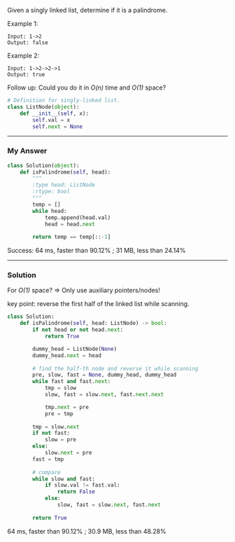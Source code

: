 Given a singly linked list, determine if it is a palindrome.

Example 1:
```
Input: 1->2
Output: false
```
Example 2:
```
Input: 1->2->2->1
Output: true
```

Follow up:
Could you do it in _O(n)_ time and _O(1)_ space?

```python
# Definition for singly-linked list.
class ListNode(object):
    def __init__(self, x):
        self.val = x
        self.next = None
```

---
### My Answer
```python
class Solution(object):
    def isPalindrome(self, head):
        """
        :type head: ListNode
        :rtype: bool
        """
        temp = []
        while head:
            temp.append(head.val)
            head = head.next
          
        return temp == temp[::-1]
```
Success: 64 ms, faster than 90.12% ; 31 MB, less than 24.14%

---
### Solution
For _O(1)_ space? => Only use auxiliary pointers/nodes!

key point: reverse the first half of the linked list while scanning.
```python
class Solution:
    def isPalindrome(self, head: ListNode) -> bool:
        if not head or not head.next:
            return True

        dummy_head = ListNode(None)
        dummy_head.next = head
        
        # find the half-th node and reverse it while scanning
        pre, slow, fast = None, dummy_head, dummy_head
        while fast and fast.next:
            tmp = slow
            slow, fast = slow.next, fast.next.next

            tmp.next = pre
            pre = tmp
        
        tmp = slow.next
        if not fast:
            slow = pre
        else:
            slow.next = pre
        fast = tmp
        
        # compare
        while slow and fast:
            if slow.val != fast.val:
                return False
            else:
                slow, fast = slow.next, fast.next
        
        return True
```
64 ms, faster than 90.12% ; 30.9 MB, less than 48.28%
